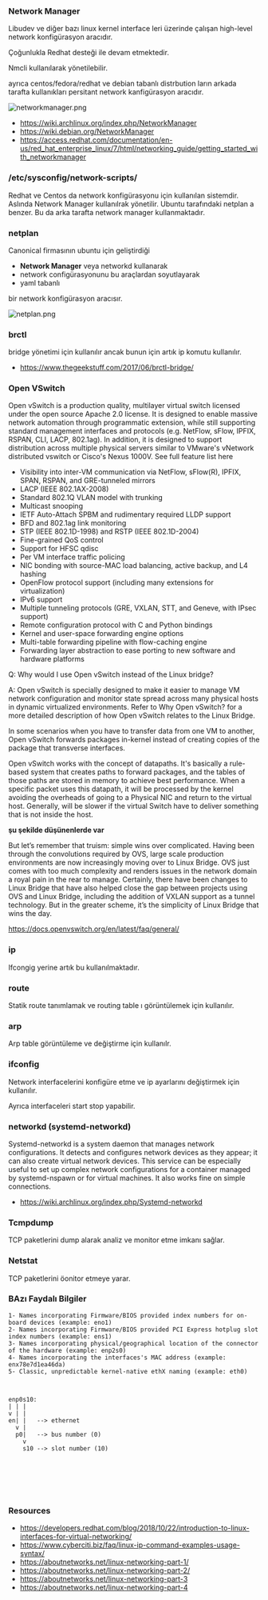 ### Network Manager

Libudev ve diğer bazı linux kernel interface leri üzerinde çalışan high-level network konfigürasyon aracıdır.

Çoğunlukla Redhat desteği ile devam etmektedir.

Nmcli kullanılarak yönetilebilir.

ayrıca centos/fedora/redhat ve debian tabanlı distrbution ların arkada tarafta kullanıkları persitant network kanfigürasyon aracıdır.


![networkmanager.png](files/networkmanager.png)


- https://wiki.archlinux.org/index.php/NetworkManager
- https://wiki.debian.org/NetworkManager
- https://access.redhat.com/documentation/en-us/red_hat_enterprise_linux/7/html/networking_guide/getting_started_with_networkmanager

### /etc/sysconfig/network-scripts/

Redhat ve Centos da network konfigürasyonu için kullanılan sistemdir. Aslında Network Manager kullanılrak yönetilir. Ubuntu tarafındaki netplan a benzer. Bu da arka tarafta network manager kullanmaktadır.


### netplan

Canonical firmasının ubuntu için geliştirdiği 
- **Network Manager** veya networkd kullanarak 
- network configürasyonunu bu araçlardan soyutlayarak 
- yaml tabanlı

bir network konfigürasyon aracısır.


![netplan.png](files/netplan.png)


### brctl

bridge yönetimi için  kullanılır ancak bunun için artık ip komutu kullanılır.

- https://www.thegeekstuff.com/2017/06/brctl-bridge/

### Open VSwitch

Open vSwitch is a production quality, multilayer virtual switch licensed under the open source Apache 2.0 license.  It is designed to enable massive network automation through programmatic extension, while still supporting standard management interfaces and protocols (e.g. NetFlow, sFlow, IPFIX, RSPAN, CLI, LACP, 802.1ag).  In addition, it is designed to support distribution across multiple physical servers similar to VMware's vNetwork distributed vswitch or Cisco's Nexus 1000V. See full feature list here


- Visibility into inter-VM communication via NetFlow, sFlow(R), IPFIX, SPAN, RSPAN, and GRE-tunneled mirrors
- LACP (IEEE 802.1AX-2008)
- Standard 802.1Q VLAN model with trunking
- Multicast snooping
- IETF Auto-Attach SPBM and rudimentary required LLDP support
- BFD and 802.1ag link monitoring
- STP (IEEE 802.1D-1998) and RSTP (IEEE 802.1D-2004)
- Fine-grained QoS control
- Support for HFSC qdisc
- Per VM interface traffic policing
- NIC bonding with source-MAC load balancing, active backup, and L4 hashing
- OpenFlow protocol support (including many extensions for virtualization)
- IPv6 support
- Multiple tunneling protocols (GRE, VXLAN, STT, and Geneve, with IPsec support)
- Remote configuration protocol with C and Python bindings
- Kernel and user-space forwarding engine options
- Multi-table forwarding pipeline with flow-caching engine
- Forwarding layer abstraction to ease porting to new software and hardware platforms


Q: Why would I use Open vSwitch instead of the Linux bridge?

A: Open vSwitch is specially designed to make it easier to manage VM network configuration and monitor state spread across many physical hosts in dynamic virtualized environments. Refer to Why Open vSwitch? for a more detailed description of how Open vSwitch relates to the Linux Bridge.

In some scenarios when you have to transfer data from one VM to another, Open vSwitch forwards packages in-kernel instead of creating copies of the package that transverse interfaces.

Open vSwitch works with the concept of datapaths. It's basically a rule-based system that creates paths to forward packages, and the tables of those paths are stored in memory to achieve best performance. When a specific packet uses this datapath, it will be processed by the kernel avoiding the overheads of going to a Physical NIC and return to the virtual host. Generally, will be slower if the virtual Switch have to deliver something that is not inside the host.

**şu şekilde düşünenlerde var**


But let’s remember that truism: simple wins over complicated. Having been through the convolutions required by OVS, large scale production environments are now increasingly moving over to Linux Bridge. OVS just comes with too much complexity and renders issues in the network domain a royal pain in the rear to manage. Certainly, there have been changes to Linux Bridge that have also helped close the gap between projects using OVS and Linux Bridge, including the addition of VXLAN support as a tunnel technology. But in the greater scheme, it’s the simplicity of Linux Bridge that wins the day.




https://docs.openvswitch.org/en/latest/faq/general/


### ip

Ifcongig yerine artık bu kullanılmaktadır.

### route

Statik route tanımlamak ve routing table ı görüntülemek için kullanılır.

### arp

Arp table görüntüleme ve değiştirme için kullanılr.

### ifconfig

Network interfacelerini konfigüre etme ve  ip ayarlarını değiştirmek için kullanılır.

Ayrıca interfaceleri start stop yapabilir.

### networkd (systemd-networkd)

Systemd-networkd is a system daemon that manages network configurations. It detects and configures network devices as they appear; it can also create virtual network devices. This service can be especially useful to set up complex network configurations for a container managed by systemd-nspawn or for virtual machines. It also works fine on simple connections.

- https://wiki.archlinux.org/index.php/Systemd-networkd




### Tcmpdump

TCP paketlerini dump alarak analiz ve monitor etme imkanı sağlar. 

### Netstat

TCP paketlerini öonitor etmeye yarar.




### BAzı Faydalı Bilgiler

```
1- Names incorporating Firmware/BIOS provided index numbers for on-board devices (example: eno1)
2- Names incorporating Firmware/BIOS provided PCI Express hotplug slot index numbers (example: ens1)
3- Names incorporating physical/geographical location of the connector of the hardware (example: enp2s0)
4- Names incorporating the interfaces's MAC address (example: enx78e7d1ea46da)
5- Classic, unpredictable kernel-native ethX naming (example: eth0)



enp0s10:
| | |
v | |
en| |   --> ethernet
  v |
  p0|   --> bus number (0)
    v
    s10 --> slot number (10)







```








### Resources

- https://developers.redhat.com/blog/2018/10/22/introduction-to-linux-interfaces-for-virtual-networking/
- https://www.cyberciti.biz/faq/linux-ip-command-examples-usage-syntax/
- https://aboutnetworks.net/linux-networking-part-1/
- https://aboutnetworks.net/linux-networking-part-2/
- https://aboutnetworks.net/linux-networking-part-3
- https://aboutnetworks.net/linux-networking-part-4

 

